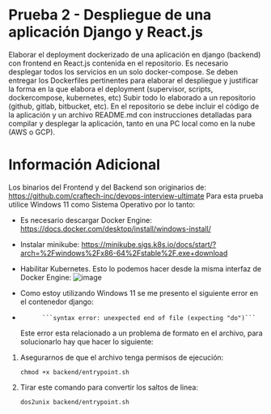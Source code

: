 # Prueba 2 - Despliegue de una aplicación Django y React.js
Elaborar el deployment dockerizado de una aplicación en django (backend) con frontend
en React.js contenida en el repositorio. Es necesario desplegar todos los servicios en un solo docker-compose.
Se deben entregar los Dockerfiles pertinentes para elaborar el despliegue y justificar la forma en la que elabora el deployment (supervisor, scripts, dockercompose, kubernetes, etc)
Subir todo lo elaborado a un repositorio (github, gitlab, bitbucket, etc). En el repositorio se debe incluir el código de la aplicación y un archivo README.md
con instrucciones detalladas para compilar y desplegar la aplicación, tanto en una PC local como en la nube (AWS o GCP).

# Información Adicional
Los binarios del Frontend y del Backend son originarios de: https://github.com/craftech-inc/devops-interview-ultimate
Para esta prueba utilice Windows 11 como Sistema Operativo por lo tanto:
* Es necesario descargar Docker Engine: https://docs.docker.com/desktop/install/windows-install/
* Instalar minikube: https://minikube.sigs.k8s.io/docs/start/?arch=%2Fwindows%2Fx86-64%2Fstable%2F.exe+download
* Habilitar Kubernetes. Esto lo podemos hacer desde la misma interfaz de Docker Engine:
  ![image](https://github.com/frangcalzada/Craftech-Desafio-2024/assets/40276177/28cb040c-2f84-415b-82c6-034ec3972fcf)
  
* Como estoy utilizando Windows 11 se me presento el siguiente error en el contenedor django:
* 
            ```syntax error: unexpected end of file (expecting "do")```
  
  Este error esta relacionado a un problema de formato en el archivo, para solucionarlo hay que hacer lo siguiente:
  

1) Asegurarnos de que el archivo tenga permisos de ejecución:
   
   `` chmod +x backend/entrypoint.sh ``

3) Tirar este comando para convertir los saltos de linea:
   
   `` dos2unix backend/entrypoint.sh ``
  
